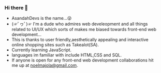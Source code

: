 ### Hi there 👋
- AsandahDevs is the name...😜
- (☞ﾟヮﾟ)☞ I'm a dude who admires web develeopment and all things related to UI/UX which sorts of makes me biased towards front-end web development...
- This is thanks to user friendly,aesthetically appealing and interactive online shopping sites such as Takealot(SA).
- Currently learning JavaScript.
- languages im familiar with include HTML,CSS and SQL.
- If anyone is open for any front-end web development collaborations hit me up at noelmajola@gmail.com.


<!--
**AsandaTheCurious/AsandaTheCurious** is a ✨ _special_ ✨ repository because its `README.md` (this file) appears on your GitHub profile.


